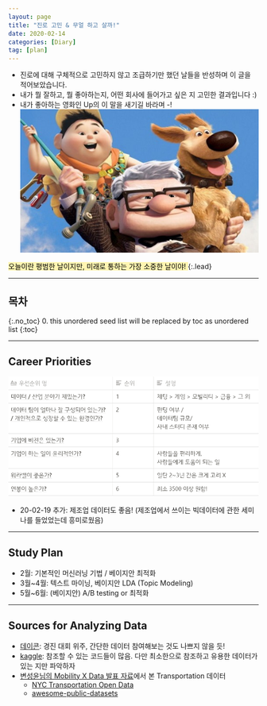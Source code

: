 ```yaml
---
layout: page
title: "진로 고민 & 무얼 하고 살까!"
date: 2020-02-14 
categories: [Diary]
tag: [plan]
---
```

* 진로에 대해 구체적으로 고민하지 않고 조급하기만 했던 날들을 반성하며 이 글을 적어보았습니다.
* 내가 뭘 잘하고, 뭘 좋아하는지, 어떤 회사에 들어가고 싶은 지 고민한 결과입니다 :)
* 내가 좋아하는 영화인 Up의 이 말을 새기길 바라며 -!
![up](../images/plan-up.png)

<mark style="background-color: #fff5b1">
오늘이란 평범한 날이지만, 미래로 통하는 가장 소중한 날이야!
</mark>
{:.lead}

---

## **목차**
{:.no_toc}
0. this unordered seed list will be replaced by toc as unordered list
{:toc}

---

## **Career Priorities**
![](../images/plan-priority.png)

* 20-02-19 추가: 제조업 데이터도 좋음! (제조업에서 쓰이는 빅데이터에 관한 세미나를 들었었는데 흥미로웠음)

---

## **Study Plan**

- 2월: 기본적인 머신러닝 기법 / 베이지안 최적화
- 3월~4월: 텍스트 마이닝, 베이지안 LDA (Topic Modeling)
- 5월~6월: (베이지안) A/B testing or 최적화

---

## **Sources for Analyzing Data**

- [데이콘](https://dacon.io/): 경진 대회 위주, 간단한 데이터 참여해보는 것도 나쁘지 않을 듯!
- [kaggle](https://www.kaggle.com/#): 참조할 수 있는 코드들이 많음. 다만 최소한으로 참조하고 유용한 데이터가 있는 지만 파악하자
- [변성윤님의 Mobility X Data 발표 자료](https://www.slideshare.net/zzsza/mobility-x-data)에서 본 Transportation 데이터
    - [NYC Transportation Open Data](https://www1.nyc.gov/site/tlc/about/tlc-trip-record-data.page)
    - [awesome-public-datasets](https://github.com/awesomedata/awesome-public-datasets#transportation)

